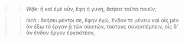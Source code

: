 

>>  *Wife*: ἦ καὶ ἐμὲ οὖν, ἔφη ἡ γυνή, δεήσει ταῦτα ποιεῖν;



>>  *Isch.*: δεήσει μέντοι σε, ἔφην ἐγώ, ἔνδον τε μένειν καὶ οἷς μὲν ἂν ἔξω τὸ ἔργον ᾖ τῶν οἰκετῶν, τούτους συνεκπέμπειν, οἷς δ' ἂν ἔνδον ἔργον ἐργαστέον,